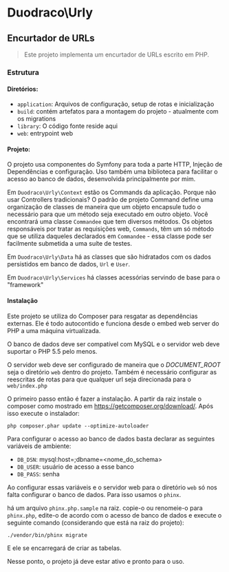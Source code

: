 Duodraco\Urly
===

Encurtador de URLs
---

> Este projeto implementa um encurtador de URLs escrito em PHP.

### Estrutura

#### Diretórios:

* `application`: Arquivos de configuração, setup de rotas e inicialização
* `build`: contém artefatos para a montagem do projeto - atualmente com os migrations
* `library`: O código fonte reside aqui
* `web`: entrypoint web

#### Projeto:

O projeto usa componentes do Symfony para toda a parte HTTP, Injeção de Dependências e
configuração. Uso também uma biblioteca para facilitar o acesso ao banco de dados,
desenvolvida principalmente por mim.

Em `Duodraco\Urly\Context` estão os Commands da aplicação. Porque não usar Controllers tradicionais?
O padrão de projeto Command define uma organização de classes de maneira que um objeto
encapsule tudo o necessário para que um método seja executado em outro objeto.
Você encontrará uma classe `Commandee` que tem diversos métodos. Os objetos responsáveis
por tratar as requisições web, `Commands`, têm um só método que se utiliza daqueles
declarados em `Commandee` - essa classe pode ser facilmente submetida a uma suíte de testes.

Em `Duodraco\Urly\Data` há as classes que são hidratados com os dados persistidos em
banco de dados, `Url` e `User`.

Em `Duodraco\Urly\Services` há classes acessórias servindo de base para o "framework"

#### Instalação

Este projeto se utiliza do Composer para resgatar as dependências externas.
Ele é todo autocontido e funciona desde o embed web server do PHP a uma máquina virtualizada.

O banco de dados deve ser compatível com MySQL e o servidor web deve suportar o PHP 5.5 pelo menos.

O servidor web deve ser configurado de maneira que o *DOCUMENT_ROOT* seja o diretório `web` dentro
do projeto. Também é necessário configurar as reescritas de rotas para que qualquer url seja direcionada
para o `web/index.php`

O primeiro passo então é fazer a instalação. A partir da raiz instale o composer como
mostrado em https://getcomposer.org/download/. Após isso execute o instalador:

`php composer.phar update --optimize-autoloader`

Para configurar o acesso ao banco de dados basta declarar as seguintes variáveis de ambiente:

* `DB_DSN`: mysql:host=<host>;dbname=<nome_do_schema>
* `DB_USER`: usuário de acesso a esse banco
* `DB_PASS`: senha

Ao configurar essas variáveis e o servidor web para o diretório `web` só nos falta
configurar o banco de dados. Para isso usamos o `phinx`.

há um arquivo `phinx.php.sample` na raiz. copie-o ou renomeie-o para `phinx.php`,
 edite-o de acordo com o acesso de banco de dados e execute o seguinte comando
 (considerando que está na raiz do projeto):

`./vendor/bin/phinx migrate`

E ele se encarregará de criar as tabelas.

Nesse ponto, o projeto já deve estar ativo e pronto para o uso.